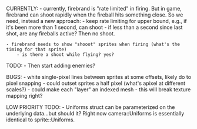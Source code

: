 CURRENTLY:
    - currently, firebrand is "rate limited" in firing. But in game, firebrand can shoot
        rapidly when the fireball hits something close. So we need, instead a new approach:
            - keep rate limiting for upper bound, e.g., if it's been more than 1 second, can shoot
            - if less than a second since last shot, are any fireballs active? Then no shoot.

    - firebrand needs to show "shooot" sprites when firing (what's the timing for that sprite)
        - is there a shoot while flying? yes?

TODO:
    - Then start adding enemies?

BUGS:
    - white single-pixel lines between sprites at some offsets, likely do to pixel snapping
        - could outset sprites a half pixel (what's apixel at different scales?)
        - could make each "layer" an indexed mesh
            - this will break texture mapping right?

LOW PRIORITY TODO:
    - Uniforms struct can be parameterized on the underlying data...but should it? Right now camera::Uniforms is essentially identical to sprite::Uniforms.
